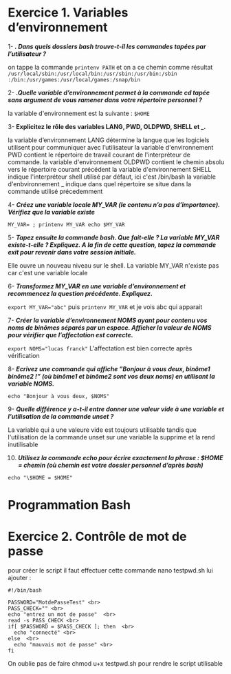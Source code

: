 
# Exercice 1. Variables d’environnement



1- <b>_. Dans quels dossiers bash trouve-t-il les commandes tapées par l’utilisateur ?_</b>

on tappe la commande `printenv PATH` et on a ce chemin comme résultat `/usr/local/sbin:/usr/local/bin:/usr/sbin:/usr/bin:/sbin
:/bin:/usr/games:/usr/local/games:/snap/bin`

2- <b>_.Quelle variable d’environnement permet à la commande cd tapée sans argument de vous ramener dans
votre répertoire personnel ?_</b>

la variable d'environnement est la suivante : `$HOME`

3- <b> Explicitez le rôle des variables LANG, PWD, OLDPWD, SHELL et _.</b>

la variable d’environnement LANG détermine la langue que les logiciels utilisent pour communiquer avec l’utilisateur
la variable d'environnement PWD contient le répertoire de travail courant de l'interpréteur de commande.
la variable d'environnement OLDPWD contient le chemin absolu vers le répertoire courant précédent
la variable d'environnement SHELL indique l'interpréteur shell utilisé par défaut, ici c'est /bin/bash 
la variable d'enbvironnement _ indique dans quel répertoire se situe dans la commande utilisé précedemment

4- <b> _Créez une variable locale MY_VAR (le contenu n’a pas d’importance). Vérifiez que la variable existe_ </b>

`MY_VAR= ; printenv MY_VAR
echo $MY_VAR`

5- <b> _Tapez ensuite la commande bash. Que fait-elle ? La variable MY_VAR existe-t-elle ? Expliquez. A la fin
de cette question, tapez la commande exit pour revenir dans votre session initiale._ </b>

Elle ouvre un nouveau niveau sur le shell. La variable MY_VAR n'existe pas car c'est une variable locale 

6- <b> _Transformez MY_VAR en une variable d’environnement et recommencez la question précédente. Expliquez._ </b>

`export MY_VAR="abc"` puis `printenv MY_VAR` et je vois abc qui apparait 

7- <b> _Créer la variable d’environnement NOMS ayant pour contenu vos noms de binômes séparés par un espace.
Afficher la valeur de NOMS pour vérifier que l’affectation est correcte._ </b>

`export NOMS="lucas franck"`  L'affectation est bien correcte après vérification 


8- <b> _Ecrivez une commande qui affiche ”Bonjour à vous deux, binôme1 binôme2 !” (où binôme1 et binôme2
sont vos deux noms) en utilisant la variable NOMS._ </b>

`echo "Bonjour à vous deux, $NOMS"` 

9- <b> _Quelle différence y a-t-il entre donner une valeur vide à une variable et l’utilisation de la commande
unset ?_ </b>

La variable qui a une valeure vide est toujours utilisable tandis que l'utilisation de la commande unset sur une variable la supprime et la rend inutilisable 

10.  <b> _Utilisez la commande echo pour écrire exactement la phrase : $HOME = chemin (où chemin est votre
dossier personnel d’après bash)_ </b>

`echo "\$HOME = $HOME"`

# Programmation Bash


# Exercice 2. Contrôle de mot de passe

pour créer le script il faut effectuer cette commande nano testpwd.sh lui ajouter : <br>

```
#!/bin/bash

PASSWORD="MotdePasseTest" <br>
PASS_CHECK="" <br>
echo "entrez un mot de passe"  <br> 
read -s PASS_CHECK <br> 
if[ $PASSWORD = $PASS_CHECK ]; then  <br> 
  echo "connecté" <br>  
else  <br> 
  echo "mauvais mot de passe" <br> 
fi 
``` 


On oublie pas de faire chmod u+x testpwd.sh pour rendre le script utilisable
